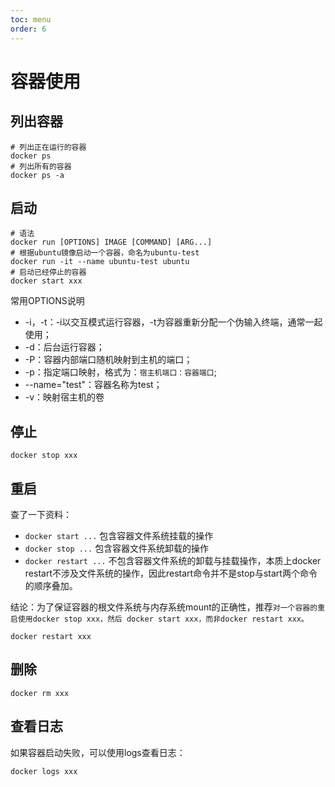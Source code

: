 ```yaml
---
toc: menu
order: 6
---
```


# 容器使用

## 列出容器
```shell
# 列出正在运行的容器
docker ps
# 列出所有的容器
docker ps -a
```

## 启动

```shell
# 语法
docker run [OPTIONS] IMAGE [COMMAND] [ARG...]
# 根据ubuntu镜像启动一个容器，命名为ubuntu-test
docker run -it --name ubuntu-test ubuntu
# 启动已经停止的容器
docker start xxx
```
常用OPTIONS说明
- -i，-t：-i以交互模式运行容器，-t为容器重新分配一个伪输入终端，通常一起使用；
- -d：后台运行容器；
- -P：容器内部端口随机映射到主机的端口；
- -p：指定端口映射，格式为：`宿主机端口：容器端口`;
- --name="test"：容器名称为test；
- -v：映射宿主机的卷

## 停止

```shell
docker stop xxx
```

## 重启
查了一下资料：
- `docker start ...` 包含容器文件系统挂载的操作
- `docker stop ...` 包含容器文件系统卸载的操作
- `docker restart ...` 不包含容器文件系统的卸载与挂载操作，本质上docker restart不涉及文件系统的操作，因此restart命令并不是stop与start两个命令的顺序叠加。

结论：为了保证容器的根文件系统与内存系统mount的正确性，推荐`对一个容器的重启使用docker stop xxx，然后 docker start xxx，而非docker restart xxx。`

```shell
docker restart xxx
```

## 删除

```shell
docker rm xxx
```

## 查看日志
如果容器启动失败，可以使用logs查看日志：
```shell
docker logs xxx
```
